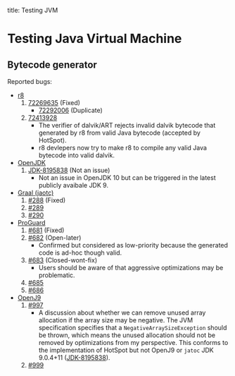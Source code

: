 title: Testing JVM

# Testing Java Virtual Machine


## Bytecode generator



Reported bugs:

* [r8](https://r8.googlesource.com/r8)
    1. [72269635](https://issuetracker.google.com/issues/72269635) (Fixed)
        * [72292006](https://issuetracker.google.com/issues/72292006) (Duplicate)
    1. [72413928](https://issuetracker.google.com/issues/72413928)
        * The verifier of dalvik/ART rejects invalid dalvik bytecode that generated by r8 from valid Java bytecode (accepted by HotSpot).
        * r8 devlepers now try to make r8 to compile any valid Java bytecode into valid dalvik.
* [OpenJDK](http://openjdk.java.net/)
    1. [JDK-8195838](https://bugs.openjdk.java.net/browse/JDK-8195838) (Not an issue)
        * Not an issue in OpenJDK 10 but can be triggered in the latest publicly avaibale JDK 9.
* [Graal (jaotc)]()
    1. [#288](https://github.com/oracle/graal/issues/288) (Fixed)
    1. [#289](https://github.com/oracle/graal/issues/289)
    1. [#290](https://github.com/oracle/graal/issues/290)
* [ProGuard](https://sourceforge.net/projects/proguard/)
    1. [#681](https://sourceforge.net/p/proguard/bugs/681/) (Fixed)
    1. [#682](https://sourceforge.net/p/proguard/bugs/682/) (Open-later)
        * Confirmed but considered as low-priority because the generated code is ad-hoc though valid.
    1. [#683](https://sourceforge.net/p/proguard/bugs/683/) (Closed-wont-fix)
        * Users should be aware of that aggressive optimizations may be problematic.
    1. [#685](https://sourceforge.net/p/proguard/bugs/685/)
    1. [#686](https://sourceforge.net/p/proguard/bugs/686/)
* [OpenJ9](https://github.com/eclipse/openj9)
    1. [#997](https://github.com/eclipse/openj9/issues/997)
        * A discussion about whether we can remove unused array allocation if the array size may be negative.
          The JVM specification specifies that a `NegativeArraySizeException` should be thrown, which means the unused allocation should not be removed by optimizations from my perspective.
          This conforms to the implementation of HotSpot but not OpenJ9 or `jatoc` JDK 9.0.4+11 ([JDK-8195838](https://bugs.openjdk.java.net/browse/JDK-8195838)).
    1. [#999](https://github.com/eclipse/openj9/issues/999)
